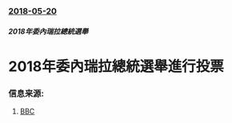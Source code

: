 ### [2018-05-20](/zh/news/2018/05/20/index.md)

##### 2018年委內瑞拉總統選舉
# 2018年委內瑞拉總統選舉進行投票 




### 信息来源:

1. [BBC](http://www.bbc.co.uk/news/world-latin-america-44187838)
